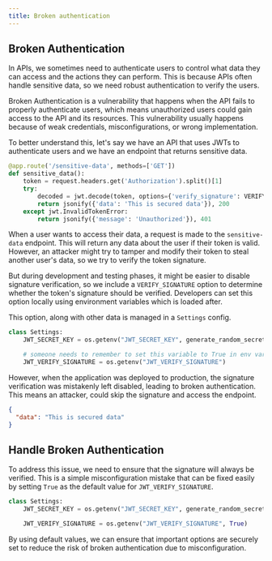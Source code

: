 ```yaml
---
title: Broken authentication
---
```


## Broken Authentication

In APIs, we sometimes need to authenticate users to control what data they can access and the actions they can perform. This is because APIs often handle sensitive data, so we need robust authentication to verify the users.

Broken Authentication is a vulnerability that happens when the API fails to properly authenticate users, which means unauthorized users could gain access to the API and its resources. This vulnerability usually happens because of weak credentials, misconfigurations, or wrong implementation.

To better understand this, let's say we have an API that uses JWTs to authenticate users and we have an endpoint that returns sensitive data.

```python
@app.route('/sensitive-data', methods=['GET'])
def sensitive_data():
    token = request.headers.get('Authorization').split()[1]
    try:
        decoded = jwt.decode(token, options={'verify_signature': VERIFY_SIGNATURE})
        return jsonify({'data': 'This is secured data'}), 200
    except jwt.InvalidTokenError:
        return jsonify({'message': 'Unauthorized'}), 401
```

When a user wants to access their data, a request is made to the `sensitive-data` endpoint. This will return any data about the user if their token is valid. However, an attacker might try to tamper and modify their token to steal another user's data, so we try to verify the token signature.

But during development and testing phases, it might be easier to disable signature verification, so we include a `VERIFY_SIGNATURE` option to determine whether the token's signature should be verified. Developers can set this option locally using environment variables which is loaded after.

This option, along with other data is managed in a `Settings` config.

```python
class Settings:
    JWT_SECRET_KEY = os.getenv("JWT_SECRET_KEY", generate_random_secret())

    # someone needs to remember to set this variable to True in env variables
    JWT_VERIFY_SIGNATURE = os.getenv("JWT_VERIFY_SIGNATURE")
```

However, when the application was deployed to production, the signature verification was mistakenly left disabled, leading to broken authentication. This means an attacker, could skip the signature and access the endpoint.

```json
{
  "data": "This is secured data"
}
```

## Handle Broken Authentication

To address this issue, we need to ensure that the signature will always be verified. This is a simple misconfiguration mistake that can be fixed easily by setting `True` as the default value for `JWT_VERIFY_SIGNATURE`.

```python
class Settings:
    JWT_SECRET_KEY = os.getenv("JWT_SECRET_KEY", generate_random_secret())

    JWT_VERIFY_SIGNATURE = os.getenv("JWT_VERIFY_SIGNATURE", True)
```

By using default values, we can ensure that important options are securely set to reduce the risk of broken authentication due to misconfiguration.

